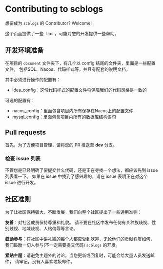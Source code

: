 # Contributing to scblogs

想要成为 `scblogs` 的 Contributor? Welcome!

这个页面提供了一些 Tips ，可能对您的开发提供一些帮助。

## 开发环境准备

在项目的 `document` 文件夹下，有几个以 config 结尾的文件夹，里面是一些配置文件， 包括SQL、Nacos、代码样式等，并且有配套的说明文档。

其中必须进行操作的配置有：

- idea_config：这份代码样式的配置文件将保障我们的代码风格是一致的

可选的配置有：

- nacos_config：里面包含项目内所有保存在Nacos上的配置文件
- mysql_config：里面包含项目内所有的数据库结构语句

## Pull requests

首先，为了方便项目管理，请将您的 PR 推送至 **dev** 分支。

### 检查 issue 列表

不管您是已经明确了要提交什么代码，还是正在寻找一个想法，都应该先到 issue 列表看一下。 如果在 issue 中找到了感兴趣的，请在 issue 表明正在对这个 issue 进行开发。

## 社区准则

为了让社区保持强大，不断发展，我们向整个社区提出了一些通用准则：

**友善**：对社区成员保持尊重和礼貌。 请不要在社区中发布任何有关种族歧视、性别歧视、地域歧视、人格侮辱等言论。

**鼓励参与**：在社区中讲礼貌的每个人都应受到欢迎，无论他们的贡献程度如何， 我们鼓励一切人参与(不一定需要提交代码) `scblogs` 的开发。

**紧贴主题**：请避免主题外的讨论。当您更新或回复时，可能会给大量人员发送邮件， 请牢记，没有人喜欢垃圾邮件。